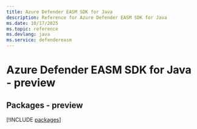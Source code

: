 ```yaml
---
title: Azure Defender EASM SDK for Java
description: Reference for Azure Defender EASM SDK for Java
ms.date: 10/17/2025
ms.topic: reference
ms.devlang: java
ms.service: defendereasm
---
```

# Azure Defender EASM SDK for Java - preview
## Packages - preview
[!INCLUDE [packages](defender-easm-index.md)]